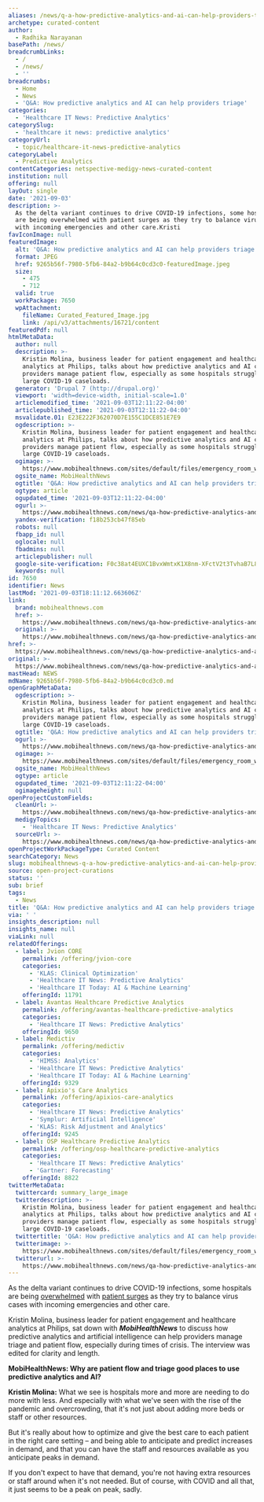 ```yaml
---
aliases: /news/q-a-how-predictive-analytics-and-ai-can-help-providers-triage
archetype: curated-content
author:
  - Radhika Narayanan
basePath: /news/
breadcrumbLinks:
  - /
  - /news/
  - ''
breadcrumbs:
  - Home
  - News
  - 'Q&A: How predictive analytics and AI can help providers triage'
categories:
  - 'Healthcare IT News: Predictive Analytics'
categorySlug:
  - 'healthcare it news: predictive analytics'
categoryUrl:
  - topic/healthcare-it-news-predictive-analytics
categoryLabel:
  - Predictive Analytics
contentCategories: netspective-medigy-news-curated-content
institution: null
offering: null
layOut: single
date: '2021-09-03'
description: >-
  As the delta variant continues to drive COVID-19 infections, some hospitals
  are being overwhelmed with patient surges as they try to balance virus cases
  with incoming emergencies and other care.Kristi
favIconImage: null
featuredImage:
  alt: 'Q&A: How predictive analytics and AI can help providers triage'
  format: JPEG
  href: 9265b56f-7980-5fb6-84a2-b9b64c0cd3c0-featuredImage.jpeg
  size:
    - 475
    - 712
  valid: true
  workPackage: 7650
  wpAttachment:
    fileName: Curated_Featured_Image.jpg
    link: /api/v3/attachments/16721/content
featuredPdf: null
htmlMetaData:
  author: null
  description: >-
    Kristin Molina, business leader for patient engagement and healthcare
    analytics at Philips, talks about how predictive analytics and AI can help
    providers manage patient flow, especially as some hospitals struggle with
    large COVID-19 caseloads.
  generator: 'Drupal 7 (http://drupal.org)'
  viewport: 'width=device-width, initial-scale=1.0'
  articlemodified_time: '2021-09-03T12:11:22-04:00'
  articlepublished_time: '2021-09-03T12:11:22-04:00'
  msvalidate.01: E23E222F362070D7E155C1DCE851E7E9
  ogdescription: >-
    Kristin Molina, business leader for patient engagement and healthcare
    analytics at Philips, talks about how predictive analytics and AI can help
    providers manage patient flow, especially as some hospitals struggle with
    large COVID-19 caseloads.
  ogimage: >-
    https://www.mobihealthnews.com/sites/default/files/emergency_room_web_md-GettyImages-906007320.jpg
  ogsite_name: MobiHealthNews
  ogtitle: 'Q&A: How predictive analytics and AI can help providers triage'
  ogtype: article
  ogupdated_time: '2021-09-03T12:11:22-04:00'
  ogurl: >-
    https://www.mobihealthnews.com/news/qa-how-predictive-analytics-and-ai-can-help-providers-triage
  yandex-verification: f18b253cb47f85eb
  robots: null
  fbapp_id: null
  oglocale: null
  fbadmins: null
  articlepublisher: null
  google-site-verification: F0c38at4EUXC1BvxWmtxK1X8nm-XFctV2t3TvhaB7L8
  keywords: null
id: 7650
identifier: News
lastMod: '2021-09-03T18:11:12.663606Z'
link:
  brand: mobihealthnews.com
  href: >-
    https://www.mobihealthnews.com/news/qa-how-predictive-analytics-and-ai-can-help-providers-triage
  original: >-
    https://www.mobihealthnews.com/news/qa-how-predictive-analytics-and-ai-can-help-providers-triage
href: >-
  https://www.mobihealthnews.com/news/qa-how-predictive-analytics-and-ai-can-help-providers-triage
original: >-
  https://www.mobihealthnews.com/news/qa-how-predictive-analytics-and-ai-can-help-providers-triage
mastHead: NEWS
mdName: 9265b56f-7980-5fb6-84a2-b9b64c0cd3c0.md
openGraphMetaData:
  ogdescription: >-
    Kristin Molina, business leader for patient engagement and healthcare
    analytics at Philips, talks about how predictive analytics and AI can help
    providers manage patient flow, especially as some hospitals struggle with
    large COVID-19 caseloads.
  ogtitle: 'Q&A: How predictive analytics and AI can help providers triage'
  ogurl: >-
    https://www.mobihealthnews.com/news/qa-how-predictive-analytics-and-ai-can-help-providers-triage
  ogimage: >-
    https://www.mobihealthnews.com/sites/default/files/emergency_room_web_md-GettyImages-906007320.jpg
  ogsite_name: MobiHealthNews
  ogtype: article
  ogupdated_time: '2021-09-03T12:11:22-04:00'
  ogimageheight: null
openProjectCustomFields:
  cleanUrl: >-
    https://www.mobihealthnews.com/news/qa-how-predictive-analytics-and-ai-can-help-providers-triage
  medigyTopics:
    - 'Healthcare IT News: Predictive Analytics'
  sourceUrl: >-
    https://www.mobihealthnews.com/news/qa-how-predictive-analytics-and-ai-can-help-providers-triage
openProjectWorkPackageType: Curated Content
searchCategory: News
slug: mobihealthnews-q-a-how-predictive-analytics-and-ai-can-help-providers-triage
source: open-project-curations
status: ''
sub: brief
tags:
  - News
title: 'Q&A: How predictive analytics and AI can help providers triage'
via: ' '
insights_description: null
insights_name: null
viaLink: null
relatedOfferings:
  - label: Jvion CORE
    permalink: /offering/jvion-core
    categories:
      - 'KLAS: Clinical Optimization'
      - 'Healthcare IT News: Predictive Analytics'
      - 'Healthcare IT Today: AI & Machine Learning'
    offeringId: 11791
  - label: Avantas Healthcare Predictive Analytics
    permalink: /offering/avantas-healthcare-predictive-analytics
    categories:
      - 'Healthcare IT News: Predictive Analytics'
    offeringId: 9650
  - label: Medictiv
    permalink: /offering/medictiv
    categories:
      - 'HIMSS: Analytics'
      - 'Healthcare IT News: Predictive Analytics'
      - 'Healthcare IT Today: AI & Machine Learning'
    offeringId: 9329
  - label: Apixio's Care Analytics
    permalink: /offering/apixios-care-analytics
    categories:
      - 'Healthcare IT News: Predictive Analytics'
      - 'Symplur: Artificial Intelligence'
      - 'KLAS: Risk Adjustment and Analytics'
    offeringId: 9245
  - label: OSP Healthcare Predictive Analytics
    permalink: /offering/osp-healthcare-predictive-analytics
    categories:
      - 'Healthcare IT News: Predictive Analytics'
      - 'Gartner: Forecasting'
    offeringId: 8822
twitterMetaData:
  twittercard: summary_large_image
  twitterdescription: >-
    Kristin Molina, business leader for patient engagement and healthcare
    analytics at Philips, talks about how predictive analytics and AI can help
    providers manage patient flow, especially as some hospitals struggle with
    large COVID-19 caseloads.
  twittertitle: 'Q&A: How predictive analytics and AI can help providers triage'
  twitterimage: >-
    https://www.mobihealthnews.com/sites/default/files/emergency_room_web_md-GettyImages-906007320.jpg
  twitterurl: >-
    https://www.mobihealthnews.com/news/qa-how-predictive-analytics-and-ai-can-help-providers-triage
---
```

<p>As the delta variant continues to drive COVID-19 infections, some hospitals are being <a href="https://www.kptv.com/news/oregon-national-guard-members-deploy-to-portland-area-hospitals-overwhelmed-with-covid-patients/article_d5b9e110-0a13-11ec-9f54-07bb194e6a6a.html">overwhelmed</a> with <a href="https://blockclubchicago.org/2021/08/26/illinois-hospitals-could-be-overwhelmed-amid-covid-surge-but-chicagos-system-stable/">patient </a><a href="https://fox4kc.com/news/a-look-inside-overwhelmed-icu-at-ku-hospital-as-nurses-care-for-covid-19-patients/">surges</a> as they try to balance virus cases with incoming emergencies and other care.</p><p>Kristin Molina, business leader for patient engagement and healthcare analytics at Philips, sat down with <i><strong>MobiHealthNews</strong></i> to discuss how predictive analytics and artificial intelligence can help providers manage triage and patient flow, especially during times of crisis. The interview was edited for clarity and length.</p><p><strong>MobiHealthNews: Why are patient flow and triage good places to use predictive analytics and AI?</strong></p><p><strong>Kristin Molina:</strong> What we see is hospitals more and more are needing to do more with less. And especially with what we've seen with the rise of the pandemic and overcrowding, that it's not just about adding more beds or staff or other resources.</p><p>But it's really about how to optimize and give the best care to each patient in the right care setting&nbsp;–&nbsp;and being able to anticipate and predict increases in demand, and that you can have the staff and resources available as you anticipate peaks in demand.</p><p>If you don't expect to have that demand, you're not having extra resources or staff around when it's not needed. But of course, with COVID and all that, it just seems to be a peak on peak, sadly.</p>